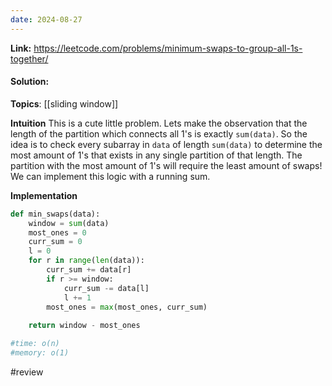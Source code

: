 ```yaml
---
date: 2024-08-27
---
```

**Link:** https://leetcode.com/problems/minimum-swaps-to-group-all-1s-together/
#### Solution:

**Topics**: [[sliding window]]

**Intuition**
This is a cute little problem. Lets make the observation that the length of the partition which connects all 1's is exactly `sum(data)`. So the idea is to check every subarray in `data` of length `sum(data)` to determine the most amount of 1's that exists in any single partition of that length. The partition with the most amount of 1's will require the least amount of swaps! We can implement this logic with a running sum.

**Implementation**
```python
def min_swaps(data):
	window = sum(data)
	most_ones = 0
	curr_sum = 0
	l = 0
	for r in range(len(data)):
		curr_sum += data[r]
		if r >= window:
			curr_sum -= data[l]
			l += 1
		most_ones = max(most_ones, curr_sum)
		
	return window - most_ones

#time: o(n)
#memory: o(1)
```

#review 


